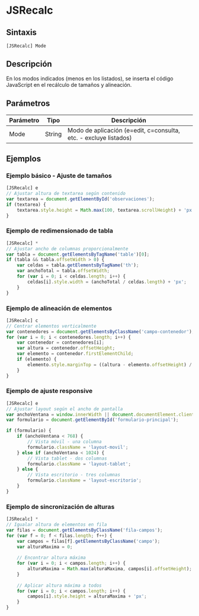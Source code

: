 # JSRecalc

## Sintaxis

```
[JSRecalc] Mode
```

## Descripción

En los modos indicados (menos en los listados), se inserta el código JavaScript en el recálculo de tamaños y alineación.

## Parámetros

| Parámetro | Tipo | Descripción |
|-----------|------|-------------|
| Mode | String | Modo de aplicación (e=edit, c=consulta, etc. - excluye listados) |

## Ejemplos

### Ejemplo básico - Ajuste de tamaños
```javascript
[JSRecalc] e
// Ajustar altura de textarea según contenido
var textarea = document.getElementById('observaciones');
if (textarea) {
    textarea.style.height = Math.max(100, textarea.scrollHeight) + 'px';
}
```

### Ejemplo de redimensionado de tabla
```javascript
[JSRecalc] *
// Ajustar ancho de columnas proporcionalmente
var tabla = document.getElementsByTagName('table')[0];
if (tabla && tabla.offsetWidth > 0) {
    var celdas = tabla.getElementsByTagName('th');
    var anchoTotal = tabla.offsetWidth;
    for (var i = 0; i < celdas.length; i++) {
        celdas[i].style.width = (anchoTotal / celdas.length) + 'px';
    }
}
```

### Ejemplo de alineación de elementos
```javascript
[JSRecalc] c
// Centrar elementos verticalmente
var contenedores = document.getElementsByClassName('campo-contenedor');
for (var i = 0; i < contenedores.length; i++) {
    var contenedor = contenedores[i];
    var altura = contenedor.offsetHeight;
    var elemento = contenedor.firstElementChild;
    if (elemento) {
        elemento.style.marginTop = ((altura - elemento.offsetHeight) / 2) + 'px';
    }
}
```

### Ejemplo de ajuste responsive
```javascript
[JSRecalc] e
// Ajustar layout según el ancho de pantalla
var anchoVentana = window.innerWidth || document.documentElement.clientWidth;
var formulario = document.getElementById('formulario-principal');

if (formulario) {
    if (anchoVentana < 768) {
        // Vista móvil - una columna
        formulario.className = 'layout-movil';
    } else if (anchoVentana < 1024) {
        // Vista tablet - dos columnas
        formulario.className = 'layout-tablet';
    } else {
        // Vista escritorio - tres columnas
        formulario.className = 'layout-escritorio';
    }
}
```

### Ejemplo de sincronización de alturas
```javascript
[JSRecalc] *
// Igualar altura de elementos en fila
var filas = document.getElementsByClassName('fila-campos');
for (var f = 0; f < filas.length; f++) {
    var campos = filas[f].getElementsByClassName('campo');
    var alturaMaxima = 0;
    
    // Encontrar altura máxima
    for (var i = 0; i < campos.length; i++) {
        alturaMaxima = Math.max(alturaMaxima, campos[i].offsetHeight);
    }
    
    // Aplicar altura máxima a todos
    for (var i = 0; i < campos.length; i++) {
        campos[i].style.height = alturaMaxima + 'px';
    }
}
```